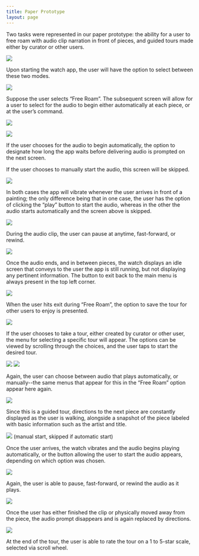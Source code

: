 ```yaml
---
title: Paper Prototype
layout: page
---
```


Two tasks were represented in our paper prototype: the ability for a user to free roam with audio clip narration in front of pieces, and guided tours made either by curator or other users.  

![](https://krtejeda.github.io/PersonalCuraTour/img/watch_1.jpg)

Upon starting the watch app, the user will have the option to select between these two modes. 

![](https://krtejeda.github.io/PersonalCuraTour/img/watch_6.jpg)

Suppose the user selects “Free Roam”.  The subsequent screen will allow for a user to select for the audio to begin either automatically at each piece, or at the user’s command.  

![](https://krtejeda.github.io/PersonalCuraTour/img/watch_3.jpg)

![](https://krtejeda.github.io/PersonalCuraTour/img/watch_2.jpg)

If the user chooses for the audio to begin automatically, the option to designate how long the app waits before delivering audio is prompted on the next screen.

If the user chooses to manually start the audio, this screen will be skipped.

![](https://krtejeda.github.io/PersonalCuraTour/img/watch_4.jpg)

In both cases the app will vibrate whenever the user arrives in front of a painting; the only difference being that in one case, the user has the option of clicking the “play” button to start the audio, whereas in the other the audio starts automatically and the screen above is skipped.

![](https://krtejeda.github.io/PersonalCuraTour/img/watch_11.jpg)

During the audio clip, the user can pause at anytime, fast-forward, or rewind.  

![](https://krtejeda.github.io/PersonalCuraTour/img/watch_10.jpg)

Once the audio ends, and in between pieces, the watch displays an idle screen that conveys to the user the app is still running, but not displaying any pertinent information.  The button to exit back to the main menu is always present in the top left corner.

![](https://krtejeda.github.io/PersonalCuraTour/img/watch_8.jpg)

When the user hits exit during “Free Roam”, the option to save the tour for other users to enjoy is presented. 

![](https://krtejeda.github.io/PersonalCuraTour/img/watch_9.jpg)

If the user chooses to take a tour, either created by curator or other user, the menu for selecting a specific tour will appear.  The options can be viewed by scrolling through the choices, and the user taps to start the desired tour.  

![](https://krtejeda.github.io/PersonalCuraTour/img/watch_3.jpg)
![](https://krtejeda.github.io/PersonalCuraTour/img/watch_2.jpg)

Again, the user can choose between audio that plays automatically, or manually--the same menus that appear for this in the “Free Roam” option appear here again.

![](https://krtejeda.github.io/PersonalCuraTour/img/watch_5.jpg)

Since this is a guided tour, directions to the next piece are constantly displayed as the user is walking, alongside a snapshot of the piece labeled with basic information such as the artist and title.  

![](https://krtejeda.github.io/PersonalCuraTour/img/watch_4.jpg)
(manual start, skipped if automatic start)

Once the user arrives, the watch vibrates and the audio begins playing automatically, or the button allowing the user to start the audio appears, depending on which option was chosen.

![](https://krtejeda.github.io/PersonalCuraTour/img/watch_11.jpg)

Again, the user is able to pause, fast-forward, or rewind the audio as it plays.

![](https://krtejeda.github.io/PersonalCuraTour/img/watch_5.jpg)

Once the user has either finished the clip or physically moved away from the piece, the audio prompt disappears and is again replaced by directions.

![](https://krtejeda.github.io/PersonalCuraTour/img/watch_7.jpg)

At the end of the tour, the user is able to rate the tour on a 1 to 5-star scale, selected via scroll wheel.
